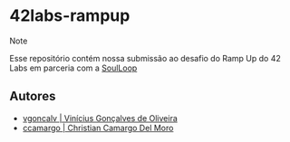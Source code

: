 # 42labs-rampup

> [!NOTE]
>
> Esse repositório contém nossa submissão ao desafio do Ramp Up do 42 Labs
> em parceria com a [SoulLoop](https://soulloop.com/)

## Autores

- [vgoncalv | Vinícius Gonçalves de Oliveira](https://github.com/vinicius507)
- [ccamargo | Christian Camargo Del Moro](https://github.com/chrisdelmoro)
